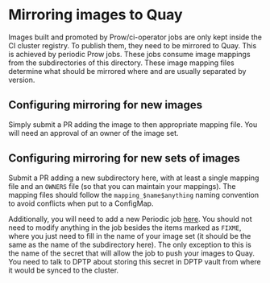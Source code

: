 # Mirroring images to Quay

Images built and promoted by Prow/ci-operator jobs are only kept inside the CI
cluster registry. To publish them, they need to be mirrored to Quay. This is
achieved by periodic Prow jobs. These jobs consume image mappings from the
subdirectories of this directory. These image mapping files determine what
should be mirrored where and are usually separated by version.

## Configuring mirroring for new images

Simply submit a PR adding the image to then appropriate mapping file. You will
need an approval of an owner of the image set.

## Configuring mirroring for new sets of images

Submit a PR adding a new subdirectory here, with at least a single mapping file
and an `OWNERS` file (so that you can maintain your mappings). The mapping files
should follow the `mapping_$name$anything` naming convention to avoid conflicts
when put to a ConfigMap.

Additionally, you will need to add a new Periodic job [here](../../ci-operator/jobs/infra-image-mirroring.yaml).
You should not need to modify anything in the job besides the items marked as
`FIXME`, where you just need to fill in the name of your image set (it should
be the same as the name of the subdirectory here). The only exception to this is
the name of the secret that will allow the job to push your images to Quay. You
need to talk to DPTP about storing this secret in DPTP vault from where it would
be synced to the cluster.
